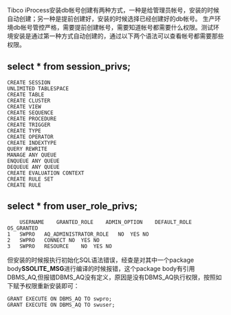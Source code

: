 <!---
markmeta_author: wongoo
markmeta_date: 2015-06-15 04:11:25+00:00
slug: required-oracle-privilege-for-tibco-iprocess-installation-user
markmeta_title: Required Oracle Privilege for Tibco iProcess installation user
wordpress_id: 857
markmeta_categories: Knowledge
markmeta_tags: iProcess,oracle,privelge,Tibco
-->

Tibco iProcess安装db帐号创建有两种方式，一种是给管理员帐号，安装的时候自动创建；另一种是提前创建好，安装的时候选择已经创建好的db帐号。 生产环境db帐号管控严格，需要提前创建帐号，需要知道帐号都需要什么权限。测试环境安装是通过第一种方式自动创建的，通过以下两个语法可以查看帐号都需要那些权限。

select * from session_privs;
----------------------------
	CREATE SESSION
	UNLIMITED TABLESPACE
	CREATE TABLE
	CREATE CLUSTER
	CREATE VIEW
	CREATE SEQUENCE
	CREATE PROCEDURE
	CREATE TRIGGER
	CREATE TYPE
	CREATE OPERATOR
	CREATE INDEXTYPE
	QUERY REWRITE
	MANAGE ANY QUEUE
	ENQUEUE ANY QUEUE
	DEQUEUE ANY QUEUE
	CREATE EVALUATION CONTEXT
	CREATE RULE SET
	CREATE RULE

select * from user_role_privs;
--------------------------------------------
	   	USERNAME	GRANTED_ROLE	ADMIN_OPTION	DEFAULT_ROLE	OS_GRANTED
	1	SWPRO	AQ_ADMINISTRATOR_ROLE	NO	YES	NO
	2	SWPRO	CONNECT	NO	YES	NO
	3	SWPRO	RESOURCE	NO	YES	NO

但安装的时候报执行初始化SQL语法错误，经查是对其中一个package body**SSOLITE_MSG**进行编译的时候报错，这个package body有引用DBMS_AQ,但报错DBMS_AQ没有定义，原因是没有DBMS_AQ执行权限，按照如下赋予权限重新安装即可：

	GRANT EXECUTE ON DBMS_AQ TO swpro;
	GRANT EXECUTE ON DBMS_AQ TO swuser;


